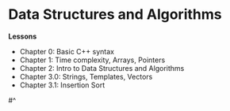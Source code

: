 # Data Structures and Algorithms
**Lessons**
- Chapter 0: Basic C++ syntax
- Chapter 1: Time complexity, Arrays, Pointers 
- Chapter 2: Intro to Data Structures and Algorithms
- Chapter 3.0:  Strings, Templates, Vectors
- Chapter 3.1: Insertion Sort
   
#^

